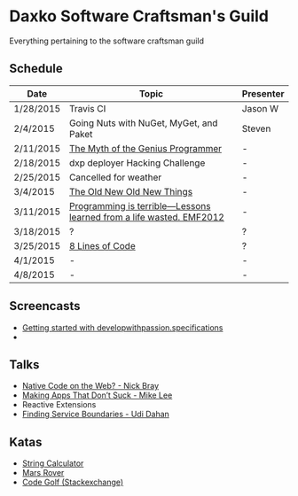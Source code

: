 Daxko Software Craftsman's Guild
=====

Everything pertaining to the software craftsman guild

## Schedule

| Date       | Topic                     | Presenter |
| --------- | ------------------------- | --------- |
| 1/28/2015 | Travis CI | Jason W |
| 2/4/2015  | Going Nuts with NuGet, MyGet, and Paket | Steven |
| 2/11/2015 | [The Myth of the Genius Programmer](https://www.youtube.com/watch?v=0SARbwvhupQ) | - |
| 2/18/2015 | dxp deployer Hacking Challenge | - |
| 2/25/2015 | Cancelled for weather | - |
| 3/4/2015 | [The Old New Old New Things](http://www.infoq.com/presentations/environment-concepts) | - |
| 3/11/2015 | [Programming is terrible—Lessons learned from a life wasted. EMF2012](https://www.youtube.com/watch?v=csyL9EC0S0c&t=15) | - |
| 3/18/2015 | ? | ? |
| 3/25/2015 | [8 Lines of Code](http://www.infoq.com/presentations/8-lines-code-refactoring) | ? |
| 4/1/2015 | - | - |
| 4/8/2015 | - | - |

## Screencasts
* [Getting started with developwithpassion.specifications](https://vimeo.com/11642767)
* 
## Talks

* [Native Code on the Web? - Nick Bray](http://www.youtube.com/watch?v=-xNZYr40QOk)
* [Making Apps That Don’t Suck - Mike Lee](http://www.infoq.com/presentations/Making-Apps-That-Dont-Suck)
* Reactive Extensions
* [Finding Service Boundaries - Udi Dahan](https://vimeo.com/113515335)

## Katas

* [String Calculator](http://osherove.com/tdd-kata-1/)
* [Mars Rover](http://dallashackclub.com/rover)
* [Code Golf (Stackexchange)](http://codegolf.stackexchange.com/)
